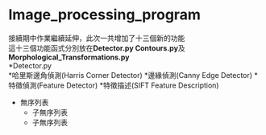 # Image_processing_program
接續期中作業繼續延伸，此次一共增加了十三個新的功能  
這十三個功能函式分別放在**Detector.py Contours.py**及**Morphological_Transformations.py**  
*Detector.py  
  *哈里斯邊角偵測(Harris Corner Detector)
  *邊緣偵測(Canny Edge Detector)
  *特徵偵測(Feature Detector)
  *特徵描述(SIFT Feature Description)
* 無序列表
	* 子無序列表
	* 子無序列表
